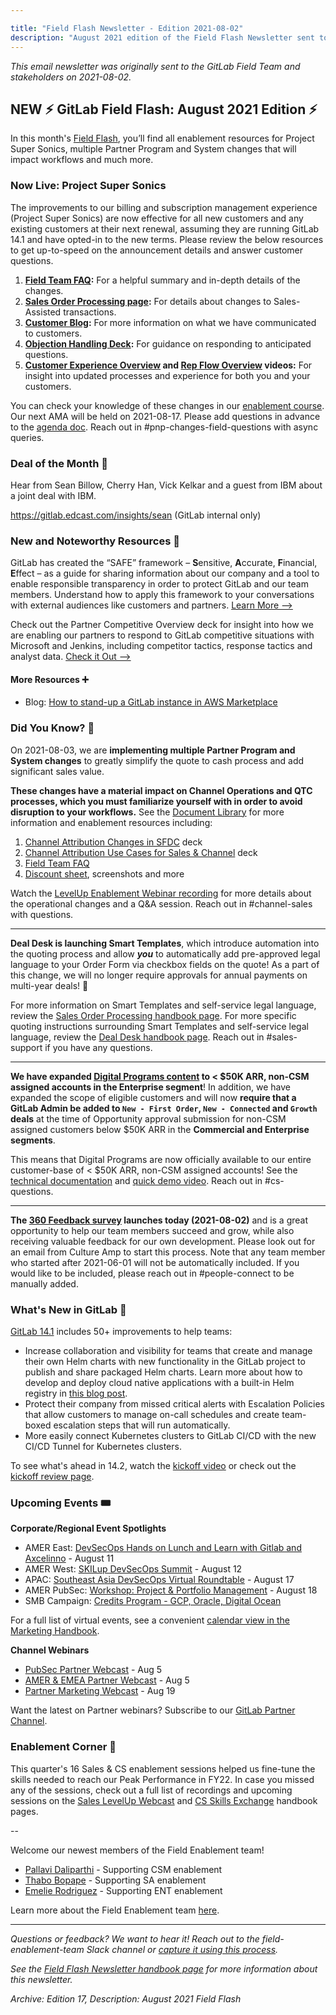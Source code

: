 ```yaml
---

title: "Field Flash Newsletter - Edition 2021-08-02"
description: "August 2021 edition of the Field Flash Newsletter sent to the GitLab Field (Sales, CS, SDR) team and stakeholders"
---
```








*This email newsletter was originally sent to the GitLab Field Team and stakeholders on 2021-08-02.*

## NEW ⚡️ GitLab Field Flash: August 2021 Edition ⚡️

In this month's [Field Flash](https://about.gitlab.com/handbook/sales/field-communications/field-flash-newsletter/#overview), you’ll find all enablement resources for Project Super Sonics, multiple Partner Program and System changes that will impact workflows and much more.

### Now Live: Project Super Sonics

The improvements to our billing and subscription management experience (Project Super Sonics) are now effective for all new customers and any existing customers at their next renewal, assuming they are running GitLab 14.1 and have opted-in to the new terms. Please review the below resources to get up-to-speed on the announcement details and answer customer questions.

1. **[Field Team FAQ](https://docs.google.com/document/d/1XmaIDggCYespisg1MTXHMVDUnWtdRsDw_brz-ir9RrI/edit#):** For a helpful summary and in-depth details of the changes.
1. **[Sales Order Processing page](https://about.gitlab.com/handbook/sales/field-operations/order-processing/):** For details about changes to Sales-Assisted transactions.
1. **[Customer Blog](https://about.gitlab.com/blog/2021/07/20/improved-billing-and-subscription-management/):** For more information on what we have communicated to customers.
1. **[Objection Handling Deck](https://docs.google.com/presentation/d/1sL0is4oK6tt4nlBK7yfHp-wQbhzkb3VqzE4CzPR6KwA/edit#slide=id.g29a70c6c35_0_68):** For guidance on responding to anticipated questions.
1. **[Customer Experience Overview](https://youtu.be/mi87qITnzyI) and [Rep Flow Overview](https://www.youtube.com/watch?v=SPl0HFCr9pg) videos:** For insight into updated processes and experience for both you and your customers.

You can check your knowledge of these changes in our [enablement course](https://gitlab.edcast.com/insights/fy22-billing#). Our next AMA will be held on 2021-08-17. Please add questions in advance to the [agenda doc](https://docs.google.com/document/d/1uNwLLyua2LoiQ5cYPBgOMvLr8c37S5vz5RqRJrdcVH4/edit#heading=h.4ywu4m5hf548). Reach out in #pnp-changes-field-questions with async queries.

### Deal of the Month 🏅

Hear from Sean Billow, Cherry Han, Vick Kelkar and a guest from IBM about a joint deal with IBM.

https://gitlab.edcast.com/insights/sean (GitLab internal only)

### New and Noteworthy Resources 📓

GitLab has created the “SAFE” framework – **S**ensitive, **A**ccurate, **F**inancial, **E**ffect – as a guide for sharing information about our company and a tool to enable responsible transparency in order to protect GitLab and our team members. Understand how to apply this framework to your conversations with external audiences like customers and partners. [Learn More -->](https://about.gitlab.com/handbook/legal/safe-framework/#safe)

Check out the Partner Competitive Overview deck for insight into how we are enabling our partners to respond to GitLab competitive situations with Microsoft and Jenkins, including competitor tactics, response tactics and analyst data. [Check it Out -->](https://docs.google.com/presentation/d/1FFcFIIfoLwjOUokEAbGsZI1T5hQvX-KWtlk14CKFRmM/edit#slide=id.gdc8eca6747_0_0)

#### More Resources ➕

- Blog: [How to stand-up a GitLab instance in AWS Marketplace](https://about.gitlab.com/blog/2021/06/30/how-to-stand-up-gitlab-in-awsmp/)

### Did You Know? 🔢

On 2021-08-03, we are **implementing multiple Partner Program and System changes** to greatly simplify the quote to cash process and add significant sales value.

**These changes have a material impact on Channel Operations and QTC processes, which you must familiarize yourself with in order to avoid disruption to your workflows.** See the [Document Library](https://docs.google.com/document/d/1K12I8-UOuC6f92duKB24iypOo_igox1bQMMbUooqbx0/edit) for more information and enablement resources including:
1. [Channel Attribution Changes in SFDC](https://docs.google.com/presentation/d/14yPnhm3bkzIsUu3oar-mQ_pVC8W80l_yXDCvwPA5xT0/edit#slide=id.ge20bf5fbfd_0_0) deck
1. [Channel Attribution Use Cases for Sales & Channel](https://docs.google.com/presentation/d/1Msk6soKD1l7zQLAGoC5bwa6pwVfKV3T7Q2t9aH2d2u0/edit#slide=id.ge65eef999d_0_340) deck
1. [Field Team FAQ](https://docs.google.com/document/d/1yg5jzcxwqzj9eAmX8I21hCHwX8xANvtZ1erRKwoGRmE/edit)
1. [Discount sheet](https://docs.google.com/document/d/1lMQHlSMEJQCH1HJnr-MdeVozZ9HJI0oVPmfbPWbJkyw/edit?usp=sharing), screenshots and more

Watch the [LevelUp Enablement Webinar recording](https://www.youtube.com/watch?v=mwSnV5s_CsQ&list=PL05JrBw4t0KrirMKe3CyWl4ZBCKna5rJX&index=2) for more details about the operational changes and a Q&A session. Reach out in #channel-sales with questions.

----
**Deal Desk is launching Smart Templates**, which introduce automation into the quoting process and allow ***you*** to automatically add pre-approved legal language to your Order Form via checkbox fields on the quote! As a part of this change, we will no longer require approvals for annual payments on multi-year deals! 🎉

For more information on Smart Templates and self-service legal language, review the [Sales Order Processing handbook page](https://about.gitlab.com/handbook/sales/field-operations/order-processing/#quote-template-types). For more specific quoting instructions surrounding Smart Templates and self-service legal language, review the [Deal Desk handbook page](https://about.gitlab.com/handbook/sales/field-operations/sales-operations/deal-desk/#zuora-quote-configuration-guide---standard-quotes). Reach out in #sales-support if you have any questions.

----
**We have expanded [Digital Programs content](https://about.gitlab.com/handbook/customer-success/csm/digital-journey/) to < $50K ARR, non-CSM assigned accounts in the Enterprise segment**! In addition, we have expanded the scope of eligible customers and will now **require that a GitLab Admin be added to `New - First Order`, `New - Connected` and `Growth` deals** at the time of Opportunity approval submission for non-CSM assigned customers below $50K ARR in the **Commercial and Enterprise segments**.

This means that Digital Programs are now officially available to our entire customer-base of < $50K ARR, non-CSM assigned accounts! See the [technical documentation](https://about.gitlab.com/handbook/sales/field-operations/sales-systems/gtm-technical-documentation/#gitlab-admin-contact-required) and [quick demo video](https://www.loom.com/share/99dbbeacd4b54bfaa27881ccd375cb80). Reach out in #cs-questions.

----
**The [360 Feedback survey](/handbook/people-group/360-feedback/) launches today (2021-08-02)** and is a great opportunity to help our team members succeed and grow, while also receiving valuable feedback for our own development. Please look out for an email from Culture Amp to start this process. Note that any team member who started after 2021-06-01 will not be automatically included. If you would like to be included, please reach out in #people-connect to be manually added.

### What's New in GitLab 🚀

[GitLab 14.1](https://about.gitlab.com/releases/2021/07/22/gitlab-14-1-released/) includes 50+ improvements to help teams:
- Increase collaboration and visibility for teams that create and manage their own Helm charts with new functionality in the GitLab project to publish and share packaged Helm charts. Learn more about how to develop and deploy cloud native applications with a built-in Helm registry in [this blog post](https://about.gitlab.com/blog/2021/07/26/gitlab-helm-package-registry/).
- Protect their company from missed critical alerts with Escalation Policies that allow customers to manage on-call schedules and create team-boxed escalation steps that will run automatically.
- More easily connect Kubernetes clusters to GitLab CI/CD with the new CI/CD Tunnel for Kubernetes clusters.

To see what's ahead in 14.2, watch the [kickoff video](https://www.youtube.com/watch?v=kA_9vgFNHsw) or check out the [kickoff review page](https://about.gitlab.com/direction/kickoff/).

### Upcoming Events 🎟

**Corporate/Regional Event Spotlights**
- AMER East: [DevSecOps Hands on Lunch and Learn with Gitlab and Axcelinno](https://gitlab.com/gitlab-com/marketing/field-marketing/-/issues/3477) - August 11
- AMER West: [SKILup DevSecOps Summit](https://gitlab.com/gitlab-com/marketing/field-marketing/-/issues/3496) - August 12
- APAC: [Southeast Asia DevSecOps Virtual Roundtable](https://gitlab.com/gitlab-com/marketing/field-marketing/-/issues/3597) - August 17
- AMER PubSec: [Workshop: Project & Portfolio Management](https://gitlab.com/gitlab-com/marketing/field-marketing/-/issues/3229) - August 18
- SMB Campaign: [Credits Program - GCP, Oracle, Digital Ocean](https://gitlab.com/groups/gitlab-com/marketing/demand-generation/-/epics/9)

For a full list of virtual events, see a convenient [calendar view in the Marketing Handbook](https://about.gitlab.com/handbook/marketing/virtual-events/#calendar).

**Channel Webinars**
- [PubSec Partner Webcast](https://mailchi.mp/c0fd33f9842c/pubsec_channel_partner_webcast-august2021) - Aug 5
- [AMER & EMEA Partner Webcast](https://mailchi.mp/18c81fbd3fab/channel_partner_webcast-amer_emea_aug_2021) - Aug 5
- [Partner Marketing Webcast](https://www.brighttalk.com/webcast/18613/497114?utm_source=GitLabInc&utm_medium=brighttalk&utm_campaign=497114) - Aug 19

Want the latest on Partner webinars? Subscribe to our [GitLab Partner Channel](https://www.brighttalk.com/channel/18613/).

### Enablement Corner 🧠

This quarter's 16 Sales & CS enablement sessions helped us fine-tune the skills needed to reach our Peak Performance in FY22. In case you missed any of the sessions, check out a full list of recordings and upcoming sessions on the [Sales LevelUp Webcast](https://about.gitlab.com/handbook/sales/training/sales-enablement-sessions/) and [CS Skills Exchange](https://about.gitlab.com/handbook/sales/training/customer-success-skills-exchange/) handbook pages.

--

Welcome our newest members of the Field Enablement team!
- [Pallavi Daliparthi](/handbook/company/team/#pdaliparthi) - Supporting CSM enablement
- [Thabo Bopape](/handbook/company/team/#tbopape) - Supporting SA enablement
- [Emelie Rodriguez](/handbook/company/team/#emelier) - Supporting ENT enablement

Learn more about the Field Enablement team [here](https://about.gitlab.com/handbook/sales/field-operations/field-enablement/).

----

*Questions or feedback? We want to hear it! Reach out to the field-enablement-team Slack channel or [capture it using this process](https://about.gitlab.com/handbook/sales/field-communications/#sharing-feedback).*

*See the [Field Flash Newsletter handbook page](https://about.gitlab.com/handbook/sales/field-communications/field-flash-newsletter/) for more information about this newsletter.*

*Archive: Edition 17, Description: August 2021 Field Flash*



